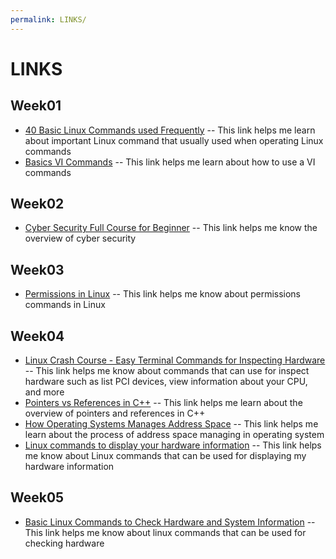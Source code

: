 ```yaml
---
permalink: LINKS/
---
```


# LINKS

## Week01
- [40 Basic Linux Commands used Frequently](https://linuxopsys.com/topics/basic-linux-commands) -- This link helps me learn about important Linux command that usually used when operating Linux commands
- [Basics VI Commands](https://www.cs.colostate.edu/helpdocs/vi.html) -- This link helps me learn about how to use a VI commands

## Week02
- [Cyber Security Full Course for Beginner](https://www.youtube.com/watch?v=U_P23SqJaDc) -- This link helps me know the overview of cyber security

## Week03
- [Permissions in Linux](https://www.geeksforgeeks.org/permissions-in-linux/) -- This link helps me know about permissions commands in Linux

## Week04
- [Linux Crash Course - Easy Terminal Commands for Inspecting Hardware](https://www.youtube.com/watch?v=oGyJr-iUwt8) -- This link helps me know about commands that can use for inspect hardware such as list PCI devices, view information about your CPU, and more
- [Pointers vs References in C++](https://www.geeksforgeeks.org/pointers-vs-references-cpp/) -- This link helps me learn about the overview of pointers and references in C++
- [How Operating Systems Manages Address Space](https://study.com/academy/lesson/how-operating-systems-manages-address-space.html) -- This link helps me learn about the process of address space managing in operating system
- [Linux commands to display your hardware information](https://opensource.com/article/19/9/linux-commands-hardware-information) -- This link helps me know about Linux commands that can be used for displaying my hardware information

## Week05
- [Basic Linux Commands to Check Hardware and System Information](https://medium.com/technology-hits/basic-linux-commands-to-check-hardware-and-system-information-62a4436d40db) -- This link helps me know about linux commands that can be used for checking hardware 
